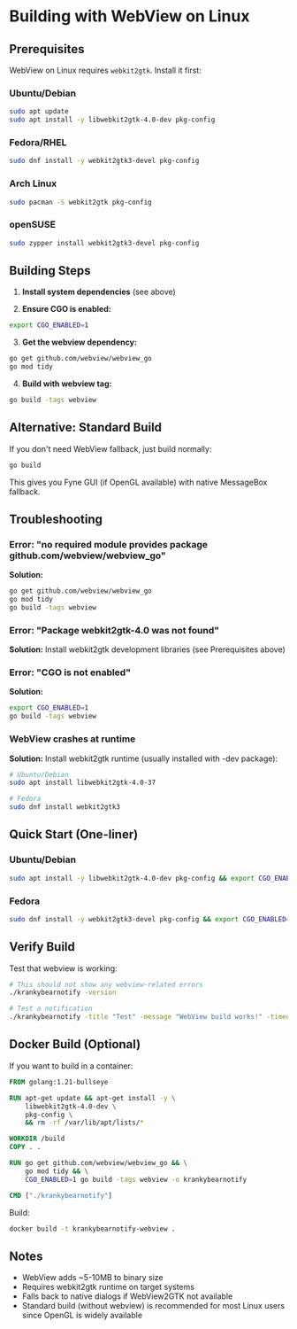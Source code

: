 # Building with WebView on Linux

## Prerequisites

WebView on Linux requires `webkit2gtk`. Install it first:

### Ubuntu/Debian
```bash
sudo apt update
sudo apt install -y libwebkit2gtk-4.0-dev pkg-config
```

### Fedora/RHEL
```bash
sudo dnf install -y webkit2gtk3-devel pkg-config
```

### Arch Linux
```bash
sudo pacman -S webkit2gtk pkg-config
```

### openSUSE
```bash
sudo zypper install webkit2gtk3-devel pkg-config
```

## Building Steps

1. **Install system dependencies** (see above)

2. **Ensure CGO is enabled:**
```bash
export CGO_ENABLED=1
```

3. **Get the webview dependency:**
```bash
go get github.com/webview/webview_go
go mod tidy
```

4. **Build with webview tag:**
```bash
go build -tags webview
```

## Alternative: Standard Build

If you don't need WebView fallback, just build normally:
```bash
go build
```

This gives you Fyne GUI (if OpenGL available) with native MessageBox fallback.

## Troubleshooting

### Error: "no required module provides package github.com/webview/webview_go"

**Solution:**
```bash
go get github.com/webview/webview_go
go mod tidy
go build -tags webview
```

### Error: "Package webkit2gtk-4.0 was not found"

**Solution:** Install webkit2gtk development libraries (see Prerequisites above)

### Error: "CGO is not enabled"

**Solution:**
```bash
export CGO_ENABLED=1
go build -tags webview
```

### WebView crashes at runtime

**Solution:** Install webkit2gtk runtime (usually installed with -dev package):
```bash
# Ubuntu/Debian
sudo apt install libwebkit2gtk-4.0-37

# Fedora
sudo dnf install webkit2gtk3
```

## Quick Start (One-liner)

### Ubuntu/Debian
```bash
sudo apt install -y libwebkit2gtk-4.0-dev pkg-config && export CGO_ENABLED=1 && go get github.com/webview/webview_go && go mod tidy && go build -tags webview
```

### Fedora
```bash
sudo dnf install -y webkit2gtk3-devel pkg-config && export CGO_ENABLED=1 && go get github.com/webview/webview_go && go mod tidy && go build -tags webview
```

## Verify Build

Test that webview is working:
```bash
# This should not show any webview-related errors
./krankybearnotify -version

# Test a notification
./krankybearnotify -title "Test" -message "WebView build works!" -timeout 5
```

## Docker Build (Optional)

If you want to build in a container:

```dockerfile
FROM golang:1.21-bullseye

RUN apt-get update && apt-get install -y \
    libwebkit2gtk-4.0-dev \
    pkg-config \
    && rm -rf /var/lib/apt/lists/*

WORKDIR /build
COPY . .

RUN go get github.com/webview/webview_go && \
    go mod tidy && \
    CGO_ENABLED=1 go build -tags webview -o krankybearnotify

CMD ["./krankybearnotify"]
```

Build:
```bash
docker build -t krankybearnotify-webview .
```

## Notes

- WebView adds ~5-10MB to binary size
- Requires webkit2gtk runtime on target systems
- Falls back to native dialogs if WebView2GTK not available
- Standard build (without webview) is recommended for most Linux users since OpenGL is widely available

